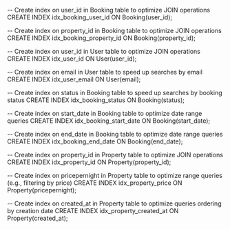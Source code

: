 -- Create index on user_id in Booking table to optimize JOIN operations
CREATE INDEX idx_booking_user_id ON Booking(user_id);

-- Create index on property_id in Booking table to optimize JOIN operations
CREATE INDEX idx_booking_property_id ON Booking(property_id);

-- Create index on user_id in User table to optimize JOIN operations
CREATE INDEX idx_user_id ON User(user_id);

-- Create index on email in User table to speed up searches by email
CREATE INDEX idx_user_email ON User(email);

-- Create index on status in Booking table to speed up searches by booking status
CREATE INDEX idx_booking_status ON Booking(status);

-- Create index on start_date in Booking table to optimize date range queries
CREATE INDEX idx_booking_start_date ON Booking(start_date);

-- Create index on end_date in Booking table to optimize date range queries
CREATE INDEX idx_booking_end_date ON Booking(end_date);

-- Create index on property_id in Property table to optimize JOIN operations
CREATE INDEX idx_property_id ON Property(property_id);

-- Create index on pricepernight in Property table to optimize range queries (e.g., filtering by price)
CREATE INDEX idx_property_price ON Property(pricepernight);

-- Create index on created_at in Property table to optimize queries ordering by creation date
CREATE INDEX idx_property_created_at ON Property(created_at);
